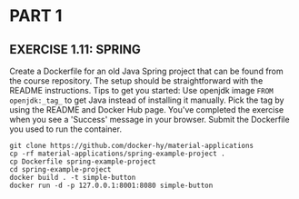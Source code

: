 # PART 1
## EXERCISE 1.11: SPRING
Create a Dockerfile for an old Java Spring project that can be found from the course repository. The setup should be straightforward with the README instructions. Tips to get you started:
Use openjdk image `FROM openjdk:_tag_` to get Java instead of installing it manually. Pick the tag by using the README and Docker Hub page.
You've completed the exercise when you see a 'Success' message in your browser. Submit the Dockerfile you used to run the container.

```console
git clone https://github.com/docker-hy/material-applications
cp -rf material-applications/spring-example-project .
cp Dockerfile spring-example-project
cd spring-example-project
docker build . -t simple-button
docker run -d -p 127.0.0.1:8001:8080 simple-button
```